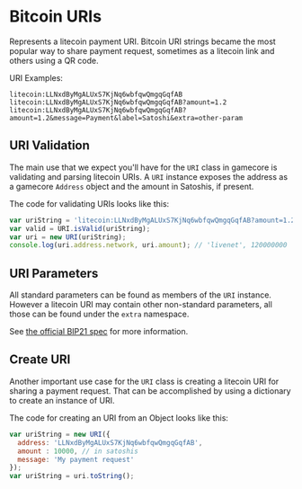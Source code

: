 # Bitcoin URIs
Represents a litecoin payment URI. Bitcoin URI strings became the most popular way to share payment request, sometimes as a litecoin link and others using a QR code.

URI Examples:

```
litecoin:LLNxdByMgALUxS7KjNq6wbfqwQmgqGqfAB
litecoin:LLNxdByMgALUxS7KjNq6wbfqwQmgqGqfAB?amount=1.2
litecoin:LLNxdByMgALUxS7KjNq6wbfqwQmgqGqfAB?amount=1.2&message=Payment&label=Satoshi&extra=other-param
```

## URI Validation
The main use that we expect you'll have for the `URI` class in gamecore is validating and parsing litecoin URIs. A `URI` instance exposes the address as a gamecore `Address` object and the amount in Satoshis, if present.

The code for validating URIs looks like this:

```javascript
var uriString = 'litecoin:LLNxdByMgALUxS7KjNq6wbfqwQmgqGqfAB?amount=1.2';
var valid = URI.isValid(uriString);
var uri = new URI(uriString);
console.log(uri.address.network, uri.amount); // 'livenet', 120000000
```

## URI Parameters
All standard parameters can be found as members of the `URI` instance. However a litecoin URI may contain other non-standard parameters, all those can be found under the `extra` namespace.

See [the official BIP21 spec](https://github.com/bitcoin/bips/blob/master/bip-0021.mediawiki) for more information.

## Create URI
Another important use case for the `URI` class is creating a litecoin URI for sharing a payment request. That can be accomplished by using a dictionary to create an instance of URI.

The code for creating an URI from an Object looks like this:

```javascript
var uriString = new URI({
  address: 'LLNxdByMgALUxS7KjNq6wbfqwQmgqGqfAB',
  amount : 10000, // in satoshis
  message: 'My payment request'
});
var uriString = uri.toString();
```
